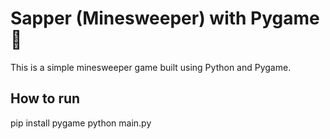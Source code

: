 # Sapper (Minesweeper) with Pygame 🧨

This is a simple minesweeper game built using Python and Pygame.

## How to run

pip install pygame
python main.py
